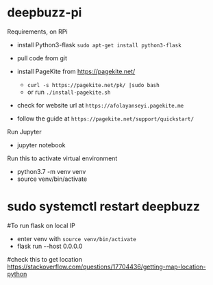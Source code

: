 # deepbuzz-pi

Requirements, on RPi
- install Python3-flask
`sudo apt-get install python3-flask`

- pull code from git

- install PageKite from https://pagekite.net/ 
    - `curl -s https://pagekite.net/pk/ |sudo bash`
    - or run   `./install-pagekite.sh`

- check for website url at `https://afolayanseyi.pagekite.me`
- follow the guide at `https://pagekite.net/support/quickstart/`

Run Jupyter
- jupyter notebook

Run this to activate virtual environment
- python3.7 -m venv venv
- source venv/bin/activate

# sudo systemctl restart deepbuzz

#To run flask on local IP
- enter venv with `source venv/bin/activate`
- flask run --host 0.0.0.0

#check this to get location
https://stackoverflow.com/questions/17704436/getting-map-location-python